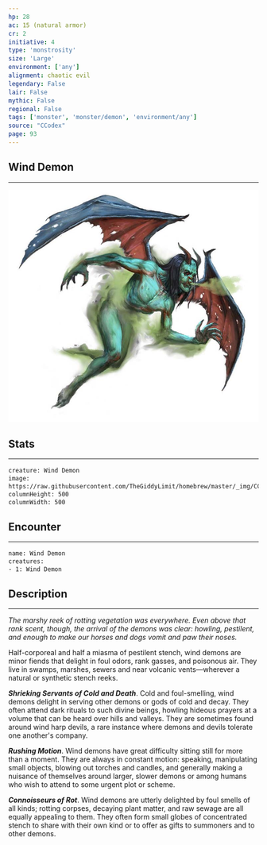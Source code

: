 ```yaml
---
hp: 28
ac: 15 (natural armor)
cr: 2
initiative: 4
type: 'monstrosity'    
size: 'Large'
environment: ['any']
alignment: chaotic evil
legendary: False
lair: False
mythic: False
regional: False
tags: ['monster', 'monster/demon', 'environment/any']
source: "CCodex"
page: 93
---
```


## Wind Demon
---

![|600](https://raw.githubusercontent.com/TheGiddyLimit/homebrew/master/_img/CCodex/winddemon.jpg)

## Stats
---

```statblock
creature: Wind Demon
image: https://raw.githubusercontent.com/TheGiddyLimit/homebrew/master/_img/CCodex/winddemon_token.png
columnHeight: 500
columnWidth: 500
```

## Encounter
---

```encounter-table
name: Wind Demon
creatures:
- 1: Wind Demon
```

## Description
---
_The marshy reek of rotting vegetation was everywhere. Even above that rank scent, though, the arrival of the demons was clear: howling, pestilent, and enough to make our horses and dogs vomit and paw their noses._

Half-corporeal and half a miasma of pestilent stench, wind demons are minor fiends that delight in foul odors, rank gasses, and poisonous air. They live in swamps, marshes, sewers and near volcanic vents—wherever a natural or synthetic stench reeks.

**_Shrieking Servants of Cold and Death_**. Cold and foul-smelling, wind demons delight in serving other demons or gods of cold and decay. They often attend dark rituals to such divine beings, howling hideous prayers at a volume that can be heard over hills and valleys. They are sometimes found around wind harp devils, a rare instance where demons and devils tolerate one another's company.


**_Rushing Motion_**. Wind demons have great difficulty sitting still for more than a moment. They are always in constant motion: speaking, manipulating small objects, blowing out torches and candles, and generally making a nuisance of themselves around larger, slower demons or among humans who wish to attend to some urgent plot or scheme.


**_Connoisseurs of Rot_**. Wind demons are utterly delighted by foul smells of all kinds; rotting corpses, decaying plant matter, and raw sewage are all equally appealing to them. They often form small globes of concentrated stench to share with their own kind or to offer as gifts to summoners and to other demons.






